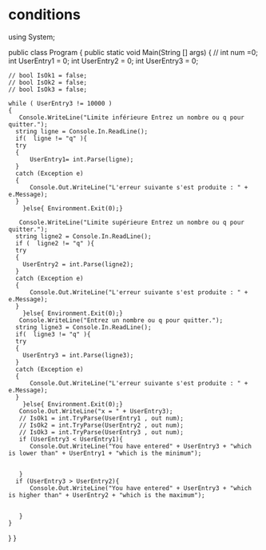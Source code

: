 # conditions
using System;

public class Program
{
  public static void Main(String [] args)
  {
    // int num =0;
    int  UserEntry1 = 0;
    int  UserEntry2 = 0;
    int  UserEntry3 = 0;
    
    // bool IsOk1 = false;
    // bool IsOk2 = false;
    // bool IsOk3 = false;
    
    while ( UserEntry3 != 10000 )
    {
       Console.WriteLine("Limite inférieure Entrez un nombre ou q pour quitter.");
      string ligne = Console.In.ReadLine();
      if(  ligne != "q" ){
      try
      {
          UserEntry1= int.Parse(ligne);
      }
      catch (Exception e)
      {
          Console.Out.WriteLine("L'erreur suivante s'est produite : " + e.Message);
      }
        }else{ Environment.Exit(0);}

       Console.WriteLine("Limite supérieure Entrez un nombre ou q pour quitter.");
      string ligne2 = Console.In.ReadLine();
      if (  ligne2 != "q" ){
      try
      {
        UserEntry2 = int.Parse(ligne2);
      }
      catch (Exception e)
      {
          Console.Out.WriteLine("L'erreur suivante s'est produite : " + e.Message);
      }
        }else{ Environment.Exit(0);}
       Console.WriteLine("Entrez un nombre ou q pour quitter.");
      string ligne3 = Console.In.ReadLine();
      if(  ligne3 != "q" ){
      try
      {
        UserEntry3 = int.Parse(ligne3);
      }
      catch (Exception e)
      {
          Console.Out.WriteLine("L'erreur suivante s'est produite : " + e.Message);
      }
        }else{ Environment.Exit(0);}
       Console.Out.WriteLine("x = " + UserEntry3);
       // IsOk1 = int.TryParse(UserEntry1 , out num);
       // IsOk2 = int.TryParse(UserEntry2 , out num);
       // IsOk3 = int.TryParse(UserEntry3 , out num);
       if (UserEntry3 < UserEntry1){
          Console.Out.WriteLine("You have entered" + UserEntry3 + "which is lower than" + UserEntry1 + "which is the minimum");

         
       }
      if (UserEntry3 > UserEntry2){
          Console.Out.WriteLine("You have entered" + UserEntry3 + "which is higher than" + UserEntry2 + "which is the maximum");


       }
    }
    
  }
}